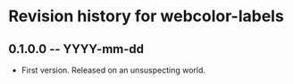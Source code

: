 # Revision history for webcolor-labels

## 0.1.0.0 -- YYYY-mm-dd

* First version. Released on an unsuspecting world.
